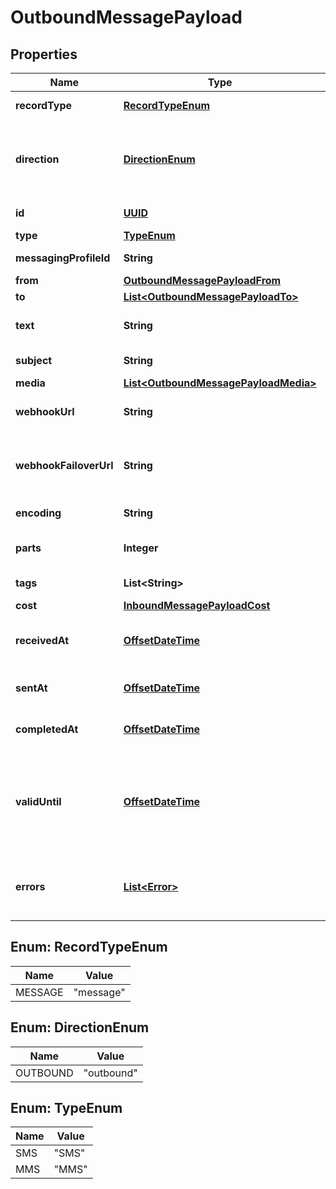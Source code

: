 

# OutboundMessagePayload

## Properties

Name | Type | Description | Notes
------------ | ------------- | ------------- | -------------
**recordType** | [**RecordTypeEnum**](#RecordTypeEnum) | Identifies the type of the resource. |  [optional]
**direction** | [**DirectionEnum**](#DirectionEnum) | The direction of the message. Inbound messages are sent to you whereas outbound messages are sent from you. |  [optional]
**id** | [**UUID**](UUID.md) | Identifies the type of resource. |  [optional]
**type** | [**TypeEnum**](#TypeEnum) | The type of message. |  [optional]
**messagingProfileId** | **String** | Unique identifier for a messaging profile. |  [optional]
**from** | [**OutboundMessagePayloadFrom**](OutboundMessagePayloadFrom.md) |  |  [optional]
**to** | [**List&lt;OutboundMessagePayloadTo&gt;**](OutboundMessagePayloadTo.md) |  |  [optional]
**text** | **String** | Message body (i.e., content) as a non-empty string.  **Required for SMS** |  [optional]
**subject** | **String** | Subject of multimedia message |  [optional]
**media** | [**List&lt;OutboundMessagePayloadMedia&gt;**](OutboundMessagePayloadMedia.md) |  |  [optional]
**webhookUrl** | **String** | The URL where webhooks related to this message will be sent. |  [optional]
**webhookFailoverUrl** | **String** | The failover URL where webhooks related to this message will be sent if sending to the primary URL fails. |  [optional]
**encoding** | **String** | Encoding scheme used for the message body. |  [optional]
**parts** | **Integer** | Number of parts into which the message&#39;s body must be split. |  [optional]
**tags** | **List&lt;String&gt;** | Tags associated with the resource. |  [optional]
**cost** | [**InboundMessagePayloadCost**](InboundMessagePayloadCost.md) |  |  [optional]
**receivedAt** | [**OffsetDateTime**](OffsetDateTime.md) | ISO 8601 formatted date indicating when the message request was received. |  [optional]
**sentAt** | [**OffsetDateTime**](OffsetDateTime.md) | ISO 8601 formatted date indicating when the message was sent. |  [optional]
**completedAt** | [**OffsetDateTime**](OffsetDateTime.md) | ISO 8601 formatted date indicating when the message was finalized. |  [optional]
**validUntil** | [**OffsetDateTime**](OffsetDateTime.md) | Message must be out of the queue by this time or else it will be discarded and marked as &#39;sending_failed&#39;. Once the message moves out of the queue, this field will be nulled |  [optional]
**errors** | [**List&lt;Error&gt;**](Error.md) | These errors may point at addressees when referring to unsuccessful/unconfirmed delivery statuses. |  [optional]



## Enum: RecordTypeEnum

Name | Value
---- | -----
MESSAGE | &quot;message&quot;



## Enum: DirectionEnum

Name | Value
---- | -----
OUTBOUND | &quot;outbound&quot;



## Enum: TypeEnum

Name | Value
---- | -----
SMS | &quot;SMS&quot;
MMS | &quot;MMS&quot;



